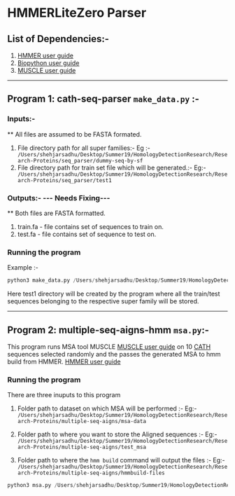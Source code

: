 # HMMERLiteZero Parser

## List of Dependencies:-

1. [HMMER user guide](http://eddylab.org/software/hmmer3/3.1b2/Userguide.pdf)
2. [Biopython user guide](http://biopython.org/DIST/docs/tutorial/Tutorial.pdf)
3. [MUSCLE user guide](http://www.drive5.com/muscle/muscle_userguide3.8.pdf)

___

## Program 1: cath-seq-parser ``` make_data.py ``` :-

### Inputs:-

** All files are assumed to be FASTA formated.

  1. File directory path for all super families:- Eg :-
  ``` /Users/shehjarsadhu/Desktop/Summer19/HomologyDetectionResearch/Research-Proteins/seq_parser/dummy-seq-by-sf```
  2. File directory path for train set file which will be generated.:- Eg:-
``` /Users/shehjarsadhu/Desktop/Summer19/HomologyDetectionResearch/Research-Proteins/seq_parser/test1```

### Outputs:- --- Needs Fixing---
  ** Both files are FASTA formatted.
  
  1. train.fa - file contains set of sequences to train on.
  2. test.fa - file contains set of sequence to test on.
### Running the program

Example :- 

``` python
python3 make_data.py /Users/shehjarsadhu/Desktop/Summer19/HomologyDetectionResearch/Research-Proteins/seq_parser/dummy-seq-by-sf /Users/shehjarsadhu/Desktop/Summer19/HomologyDetectionResearch/Research-Proteins/seq_parser/test1 
```

Here test1 directory will be created by the program where all the train/test sequences belonging to the respective super family will be stored. 

***

## Program 2: multiple-seq-aigns-hmm ``` msa.py ```:-

This program runs MSA tool MUSCLE   [MUSCLE user guide](http://www.drive5.com/muscle/muscle_userguide3.8.pdf) on 10 [CATH](http://www.cathdb.info/) sequences selected randomly and the passes the generated MSA to hmm build from 
HMMER. [HMMER user guide](http://eddylab.org/software/hmmer3/3.1b2/Userguide.pdf) 

### Running the program

There are three inuputs to this program

1. Folder path to dataset on which MSA will be performed :- Eg:- ```/Users/shehjarsadhu/Desktop/Summer19/HomologyDetectionResearch/Research-Proteins/multiple-seq-aigns/msa-data```

2. Folder path to where you want to store the Aligned sequences :- Eg:-
```/Users/shehjarsadhu/Desktop/Summer19/HomologyDetectionResearch/Research-Proteins/multiple-seq-aigns/test_msa```

3. Folder path to where the ```hmm build``` command will output the files :- Eg:-
```/Users/shehjarsadhu/Desktop/Summer19/HomologyDetectionResearch/Research-Proteins/multiple-seq-aigns/hmmbuild-files```


```python
python3 msa.py /Users/shehjarsadhu/Desktop/Summer19/HomologyDetectionResearch/Research-Proteins/multiple-seq-aigns/msa-data /Users/shehjarsadhu/Desktop/Summer19/HomologyDetectionResearch/Research-Proteins/multiple-seq-aigns/test_msa /Users/shehjarsadhu/Desktop/Summer19/HomologyDetectionResearch/Research-Proteins/multiple-seq-aigns/hmmbuild-files
```

